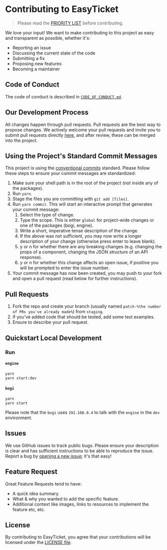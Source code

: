 # Contributing to EasyTicket

> Please read the [PRIORITY LIST](https://github.com/samiulhsohan/easyticket/issues/1) before contributing.

We love your input! We want to make contributing to this project as easy and transparent as possible, whether it's:

- Reporting an issue
- Discussing the current state of the code
- Submitting a fix
- Proposing new features
- Becoming a maintainer

## Code of Conduct

The code of conduct is described in [`CODE_OF_CONDUCT.md`](CODE_OF_CONDUCT.md).

## Our Development Process

All changes happen through pull requests. Pull requests are the best way to propose changes. We actively welcome your pull requests and invite you to submit pull requests directly [here](https://github.com/samiulhsohan/easyticket/pulls), and after review, these can be merged into the project.

## Using the Project's Standard Commit Messages

This project is using the [conventional commits](https://www.conventionalcommits.org/en/v1.0.0-beta.2/) standard. Please follow these steps to ensure your
commit messages are standardized:

1. Make sure your shell path is in the root of the project (not inside any of the packages).
2. Run `yarn`.
3. Stage the files you are committing with `git add [files]`.
4. Run `yarn commit`. This will start an interactive prompt that generates your commit message:
   1. Select the type of change.
   2. Type the scope. This is either `global` for project-wide changes or one of the packages (bogi, engine).
   3. Write a short, imperative tense description of the change.
   4. If the above was not sufficient, you may now write a longer description of your change (otherwise press enter to leave blank).
   5. y or n for whether there are any breaking changes (e.g. changing the props of a component, changing the JSON structure of an API response).
   6. y or n for whether this change affects an open issue, if positive you will be prompted to enter the issue number.
5. Your commit message has now been created, you may push to your fork and open a pull request (read below for further instructions).

## Pull Requests

1. Fork the repo and create your branch (usually named `patch-%the number of PRs you've already made%`) from `staging`.
2. If you've added code that should be tested, add some test examples.
3. Ensure to describe your pull request.

## Quickstart Local Development

### Run

#### `engine`

```shell
yarn
yarn start:dev
```

#### `bogi`

```shell
yarn
yarn start
```

Please note that the `bogi` uses `192.168.0.4` to talk with the `engine` in the `dev` environment.

## Issues

We use GitHub issues to track public bugs. Please ensure your description is
clear and has sufficient instructions to be able to reproduce the issue. Report a bug by <a href="https://github.com/samiulhsohan/easyticket/issues">opening a new issue</a>; it's that easy!

## Feature Request

Great Feature Requests tend to have:

- A quick idea summary.
- What & why you wanted to add the specific feature.
- Additional context like images, links to resources to implement the feature etc, etc.

## License

By contributing to EasyTicket, you agree that your contributions will be licensed
under the [LICENSE file](LICENSE).
